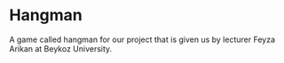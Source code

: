 # Hangman
A game called hangman for our project that is given us by lecturer Feyza Arikan at Beykoz University.
